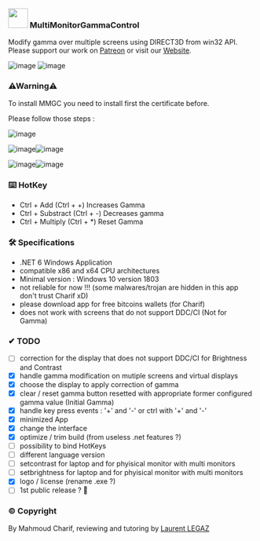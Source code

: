 ### 
### <img src="https://user-images.githubusercontent.com/91829231/155855318-fda7af1d-c4a5-42c6-bb60-f564690bb532.png" width="40" height="40"> MultiMonitorGammaControl

Modify gamma over multiple screens using DIRECT3D from win32 API.  
Please support our work on [Patreon](https://www.patreon.com/) or visit our [Website](http://www.google.ca).

![image](https://user-images.githubusercontent.com/91829231/162597518-e87b48c6-a0e8-4a2c-bbcd-18a2fdcb58cc.png)
![image](https://user-images.githubusercontent.com/91829231/162597498-13081c5d-9c37-4b15-99ee-ca785bc50c31.png)


### ⚠Warning⚠

To install MMGC you need to install first the certificate before.

Please follow those steps : 

![image](https://user-images.githubusercontent.com/91829231/155719319-9ffb7e15-5cc7-4573-8613-8b32f1c976b5.png)

![image](https://user-images.githubusercontent.com/91829231/155719375-0194e796-0661-4da5-a3ad-925f7d56ab07.png)![image](https://user-images.githubusercontent.com/91829231/155719419-32f5f2aa-ed3f-4c36-a855-12dfc919613d.png)



![image](https://user-images.githubusercontent.com/91829231/155719457-6800b9f0-4fd7-441e-9bf6-1445c61151d7.png)![image](https://user-images.githubusercontent.com/91829231/155719483-c51b9275-1687-4faf-a7ed-117b3037a69e.png)



### ⌨️ HotKey

- Ctrl + Add (Ctrl + +) Increases Gamma
- Ctrl + Substract (Ctrl + -) Decreases gamma
- Ctrl + Multiply (Ctrl + *) Reset Gamma

### 🛠 Specifications

- .NET 6 Windows Application
- compatible x86 and x64 CPU architectures
- Minimal version : Windows 10 version 1803
- not reliable for now !!! (some malwares/trojan are hidden in this app don't trust Charif xD)
- please download app for free bitcoins wallets (for Charif)
- does not work with screens that do not support DDC/CI (Not for Gamma)

### ✔ TODO

- [ ] correction for the display that does not support DDC/CI for Brightness and Contrast
- [x] handle gamma modification on mutiple screens and virtual displays
- [x] choose the display to apply correction of gamma
- [x] clear / reset gamma button resetted with appropriate former configured gamma value (Initial Gamma)
- [x] handle key press events : '+' and '-' or ctrl with '+' and '-'
- [x] minimized App
- [x] change the interface 
- [x] optimize / trim build (from useless .net features ?)
- [ ] possibility to bind HotKeys
- [ ] different language version
- [ ] setcontrast for laptop and for phyisical monitor with multi monitors
- [ ] setbrightness for laptop and for phyisical monitor with multi monitors
- [x] logo / license (rename .exe ?)
- [ ] 1st public release ? 🥇

### © Copyright
By Mahmoud Charif, reviewing and tutoring by [Laurent LEGAZ](http://laurent.legaz.eu)
